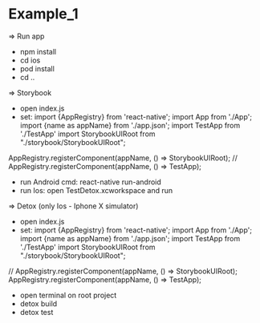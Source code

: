 # Example_1
=> Run app
+ npm install
+ cd ios
+ pod install
+ cd ..

=> Storybook
+ open index.js
+ set: 
import {AppRegistry} from 'react-native';
import App from './App';
import {name as appName} from './app.json';
import TestApp from './TestApp'
import StorybookUIRoot from "./storybook/StorybookUIRoot";

AppRegistry.registerComponent(appName, () => StorybookUIRoot);
// AppRegistry.registerComponent(appName, () => TestApp);

+ run Android cmd: react-native run-android
+ run Ios: open TestDetox.xcworkspace and run

=> Detox (only Ios - Iphone X simulator)
+ open index.js
+ set: 
import {AppRegistry} from 'react-native';
import App from './App';
import {name as appName} from './app.json';
import TestApp from './TestApp'
import StorybookUIRoot from "./storybook/StorybookUIRoot";

// AppRegistry.registerComponent(appName, () => StorybookUIRoot);
AppRegistry.registerComponent(appName, () => TestApp);

+ open terminal on root project
+ detox build
+ detox test
